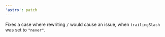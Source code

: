 ```yaml
---
'astro': patch
---
```


Fixes a case where rewriting `/` would cause an issue, when `trailingSlash` was set to `"never"`.
